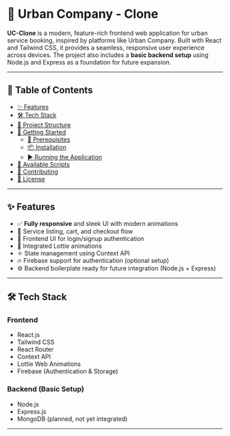 # 🌆 Urban Company - Clone

**UC-Clone** is a modern, feature-rich frontend web application for urban service booking, inspired by platforms like Urban Company. Built with React and Tailwind CSS, it provides a seamless, responsive user experience across devices. The project also includes a **basic backend setup** using Node.js and Express as a foundation for future expansion.

---

## 📌 Table of Contents

- [✨ Features](#-features)
- [🛠️ Tech Stack](#-tech-stack)
- [📁 Project Structure](#-project-structure)
- [🚀 Getting Started](#-getting-started)
  - [🔧 Prerequisites](#-prerequisites)
  - [📦 Installation](#-installation)
  - [▶️ Running the Application](#-running-the-application)
- [📜 Available Scripts](#-available-scripts)
- [🤝 Contributing](#-contributing)
- [📄 License](#-license)

---

## ✨ Features

- ✅ **Fully responsive** and sleek UI with modern animations
- 🛒 Service listing, cart, and checkout flow
- 🔐 Frontend UI for login/signup authentication
- 🎨 Integrated Lottie animations
- ⚛️ State management using Context API
- 🔥 Firebase support for authentication (optional setup)
- ⚙️ Backend boilerplate ready for future integration (Node.js + Express)

---

## 🛠️ Tech Stack

### **Frontend**
- React.js
- Tailwind CSS
- React Router
- Context API
- Lottie Web Animations
- Firebase (Authentication & Storage)

### **Backend** (Basic Setup)
- Node.js
- Express.js
- MongoDB (planned, not yet integrated)

---



